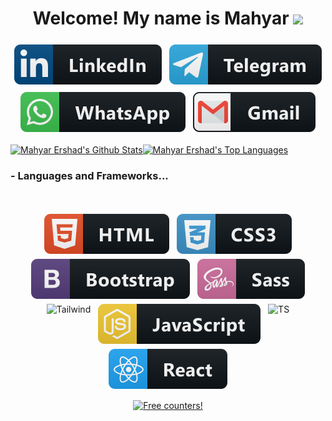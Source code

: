 <div align="center">
   <h1>Welcome! My name is Mahyar  <img src="https://media.giphy.com/media/hvRJCLFzcasrR4ia7z/giphy.gif" width="25px"> </h1>
   
   
</div>
<p align='center'>
<a target="_blank" href="https://www.linkedin.com/in/mahyar-ershad-52ba9a239/"><img src="https://raw.githubusercontent.com/8bithemant/8bithemant/master/svg/social/linkedin.svg" alt="linkedin" style="vertical-align:top; margin:6px 4px"></a>
<a target="_blank" href="https://t.me/mahyarErshad"><img src="https://github.com/MikeCodesDotNET/ColoredBadges/raw/master/svg/social/telegram.svg" alt="Telegram" style="vertical-align:top; margin:6px 4px"></a>
<a target="_blank" href="https://api.whatsapp.com/send/?phone=989120343545&text&type=phone_number&app_absent=0"><img src="https://github.com/MikeCodesDotNET/ColoredBadges/raw/master/svg/social/whatsapp.svg" alt="Telegram" style="vertical-align:top; margin:6px 4px"></a>
<a target="_blank" href="mailto:mahyar.ershad92@gmail.com"><img src="https://github.com/MikeCodesDotNET/ColoredBadges/raw/master/svg/social/gmail.svg" alt="Telegram" style="vertical-align:top; margin:6px 4px"></a>
 </p>
 
<a href="https://github.com/mahyarErshad"><img alt="Mahyar Ershad's Github Stats" src="https://github-readme-stats.vercel.app/api?username=mahyarErshad&count_private=true&show_icons=true&theme=buefy&include_all_commits=true" height="200px"/></a><a href="https://github.com/mahyarErshad"><img alt="Mahyar Ershad's Top Languages" src="https://github-readme-stats.vercel.app/api/top-langs/?username=mahyarErshad&langs_count=10&layout=compact" height="200px"/></a>  
  
  ### - Languages and Frameworks...
  <br />  
  <p align="center">
   <img src="https://raw.githubusercontent.com/8bithemant/8bithemant/master/svg/dev/languages/html.svg" alt="html" style="vertical-align:top; margin:4px">
   <img src="https://github.com/MikeCodesDotNET/ColoredBadges/raw/master/svg/dev/languages/css3.svg" alt="CSS" style="vertical-align:top; margin:4px">
   <img src="https://github.com/MikeCodesDotNET/ColoredBadges/raw/master/svg/dev/frameworks/bootstrap.svg" alt="Bootstrap" style="vertical-align:top; margin:4px">
   <img src="https://github.com/MikeCodesDotNET/ColoredBadges/raw/master/svg/dev/languages/sass.svg" alt="SASS" style="vertical-align:top; margin:4px">
   <img src="https://camo.githubusercontent.com/79116549823abe64e68159060a01e0cf37d56e649446f07b9eee46c75a834eab/68747470733a2f2f696d672e736869656c64732e696f2f62616467652f5461696c77696e642532304353532d3238324333343f6c6f676f3d7461696c77696e642d637373266c6f676f436f6c6f723d333842324143" alt="Tailwind" style="vertical-align:top; margin:4px; height: 32px">
   <img src="https://github.com/MikeCodesDotNET/ColoredBadges/raw/master/svg/dev/languages/js.svg" alt="JavaScript" style="vertical-align:top; margin:4px">
   <img src="https://camo.githubusercontent.com/143b42838efad2c30d8e0d05eb3dea6996e52a03b99576d8318edffd9bdd6155/68747470733a2f2f696d672e736869656c64732e696f2f62616467652f547970655363726970742d3238324333343f6c6f676f3d74797065736372697074266c6f676f436f6c6f723d333137384336" alt="TS" style="vertical-align:top; margin:4px; height: 32px;">
   <img src="https://github.com/MikeCodesDotNET/ColoredBadges/raw/master/svg/dev/frameworks/react.svg" alt="React" style="vertical-align:top; margin:4px">
   </p>  
     <p align="center">
<a href="https://info.flagcounter.com/ODAv"><img src="https://s11.flagcounter.com/countxl/ODAv/bg_FFFFFF/txt_000000/border_8E72DC/columns_8/maxflags_250/viewers_My+Visitors/labels_1/pageviews_1/flags_1/percent_0/" alt="Free counters!" border="0"></a>
     </p>
